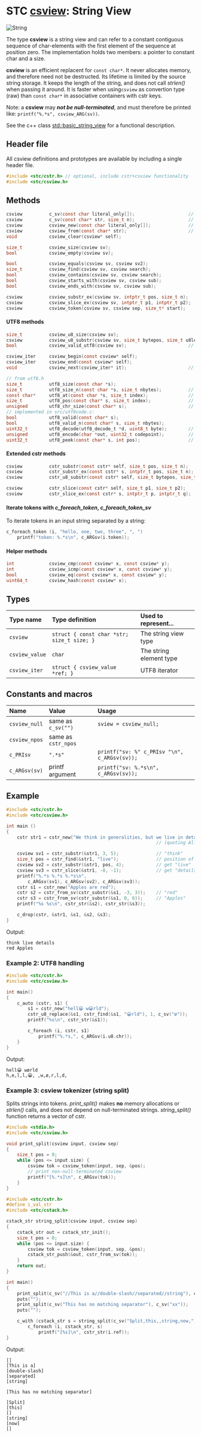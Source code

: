 # STC [csview](../include/stc/csview.h): String View
![String](pics/string.jpg)

The type **csview** is a string view and can refer to a constant contiguous sequence of char-elements with the first
element of the sequence at position zero. The implementation holds two members: a pointer to constant char and a size.

**csview** is an efficient replacent for `const char*`. It never allocates memory, and therefore need not be destructed.
Its lifetime is limited by the source string storage. It keeps the length of the string, and does not call *strlen()*
when passing it around. It is faster when using`csview` as convertion type (raw) than `const char*` in associative
containers with cstr keys.

Note: a **csview** may ***not be null-terminated***, and must therefore be printed like: 
`printf("%.*s", csview_ARG(sv))`.

See the c++ class [std::basic_string_view](https://en.cppreference.com/w/cpp/string/basic_string_view) for a functional
description.

## Header file

All csview definitions and prototypes are available by including a single header file.

```c
#include <stc/cstr.h> // optional, include cstr+csview functionality
#include <stc/csview.h>
```
## Methods

```c
csview          c_sv(const char literal_only[]);                    // alias for csview_new
csview          c_sv(const char* str, size_t n);                    // overloaded csview constructor.
csview          csview_new(const char literal_only[]);              // construct from literal, no strlen()
csview          csview_from(const char* str);                       // construct from const char*
void            csview_clear(csview* self);

size_t          csview_size(csview sv);
bool            csview_empty(csview sv);

bool            csview_equals(csview sv, csview sv2);
size_t          csview_find(csview sv, csview search);
bool            csview_contains(csview sv, csview search);
bool            csview_starts_with(csview sv, csview sub);
bool            csview_ends_with(csview sv, csview sub);

csview          csview_substr_ex(csview sv, intptr_t pos, size_t n);   // negative pos count from end
csview          csview_slice_ex(csview sv, intptr_t p1, intptr_t p2);  // negative p1, p2 count from end
csview          csview_token(csview sv, csview sep, size_t* start);    // *start > sv.size after last token
```

#### UTF8 methods
```c
size_t          csview_u8_size(csview sv);
csview          csview_u8_substr(csview sv, size_t bytepos, size_t u8len);
bool            csview_valid_utf8(csview sv);                       // requires linking with src/utf8code.c

csview_iter     csview_begin(const csview* self);
csview_iter     csview_end(const csview* self);
void            csview_next(csview_iter* it);                       // utf8 codepoint step, not byte!

// from utf8.h
size_t          utf8_size(const char *s);
size_t          utf8_size_n(const char *s, size_t nbytes);          // number of UTF8 codepoints within n bytes
const char*     utf8_at(const char *s, size_t index);               // from UTF8 index to char* position
size_t          utf8_pos(const char* s, size_t index);              // from UTF8 index to byte index position
unsigned        utf8_chr_size(const char* s);                       // UTF8 character size: 1-4
// implemented in src/utf8code.c:
bool            utf8_valid(const char* s);
bool            utf8_valid_n(const char* s, size_t nbytes);
uint32_t        utf8_decode(utf8_decode_t *d, uint8_t byte);        // decode next byte to utf8, return state.
unsigned        utf8_encode(char *out, uint32_t codepoint);         // encode unicode cp into out buffer
uint32_t        utf8_peek(const char* s, int pos);                  // codepoint value at utf8 pos (may be negative)
```

#### Extended cstr methods
```c
csview          cstr_substr(const cstr* self, size_t pos, size_t n);
csview          cstr_substr_ex(const cstr* s, intptr_t pos, size_t n); // negative pos count from end
csview          cstr_u8_substr(const cstr* self, size_t bytepos, size_t u8len);

csview          cstr_slice(const cstr* self, size_t p1, size_t p2);
csview          cstr_slice_ex(const cstr* s, intptr_t p, intptr_t q);  // negative p or q count from end
```
#### Iterate tokens with *c_foreach_token*, *c_foreach_token_sv*

To iterate tokens in an input string separated by a string:
```c
c_foreach_token (i, "hello, one, two, three", ", ")
    printf("token: %.*s\n", c_ARGsv(i.token));
```

#### Helper methods
```c
int             csview_cmp(const csview* x, const csview* y);
int             csview_icmp(const csview* x, const csview* y);
bool            csview_eq(const csview* x, const csview* y);
uint64_t        csview_hash(const csview* x);
```

## Types

| Type name       | Type definition                            | Used to represent...     |
|:----------------|:-------------------------------------------|:-------------------------|
| `csview`        | `struct { const char *str; size_t size; }` | The string view type     |
| `csview_value`  | `char`                                     | The string element type  |
| `csview_iter`   | `struct { csview_value *ref; }`            | UTF8 iterator            |

## Constants and macros

| Name           | Value                | Usage                                        |
|:---------------|:---------------------|:---------------------------------------------|
| `csview_null`  | same as `c_sv("")`   | `sview = csview_null;`                       |
| `csview_npos`  | same as `cstr_npos`  |                                              |
| `c_PRIsv`      | `".*s"`              | `printf("sv: %" c_PRIsv "\n", c_ARGsv(sv));` |
| `c_ARGsv(sv)`  | printf argument      | `printf("sv: %.*s\n", c_ARGsv(sv));`         |

## Example
```c
#include <stc/cstr.h>
#include <stc/csview.h>

int main ()
{
    cstr str1 = cstr_new("We think in generalities, but we live in details.");
                                                        // (quoting Alfred N. Whitehead)

    csview sv1 = cstr_substr(&str1, 3, 5);              // "think"
    size_t pos = cstr_find(&str1, "live");              // position of "live" in str1
    csview sv2 = cstr_substr(&str1, pos, 4);            // get "live"
    csview sv3 = cstr_slice(&str1, -8, -1);             // get "details"
    printf("%.*s %.*s %.*s\n",
        c_ARGsv(sv1), c_ARGsv(sv2), c_ARGsv(sv3));
    cstr s1 = cstr_new("Apples are red");
    cstr s2 = cstr_from_sv(cstr_substr(&s1, -3, 3));    // "red"
    cstr s3 = cstr_from_sv(cstr_substr(&s1, 0, 6));     // "Apples"
    printf("%s %s\n", cstr_str(&s2), cstr_str(&s3));

    c_drop(cstr, &str1, &s1, &s2, &s3);
}
```
Output:
```
think live details
red Apples
```

### Example 2: UTF8 handling
```c
#include <stc/cstr.h>
#include <stc/csview.h>

int main()
{
    c_auto (cstr, s1) {
        s1 = cstr_new("hell😀 w😀rld");
        cstr_u8_replace(&s1, cstr_find(&s1, "😀rld"), 1, c_sv("ø"));
        printf("%s\n", cstr_str(&s1));

        c_foreach (i, cstr, s1)
            printf("%.*s,", c_ARGsv(i.u8.chr));
    }
}
```
Output:
```
hell😀 wørld
h,e,l,l,😀, ,w,ø,r,l,d,
```

### Example 3: csview tokenizer (string split)
Splits strings into tokens. *print_split()* makes **no** memory allocations or *strlen()* calls,
and does not depend on null-terminated strings. *string_split()* function returns a vector of cstr.
```c
#include <stdio.h>
#include <stc/csview.h>

void print_split(csview input, csview sep)
{
    size_t pos = 0;
    while (pos <= input.size) {
        csview tok = csview_token(input, sep, &pos);
        // print non-null-terminated csview
        printf("[%.*s]\n", c_ARGsv(tok));
    }
}

#include <stc/cstr.h>
#define i_val_str
#include <stc/cstack.h>

cstack_str string_split(csview input, csview sep)
{
    cstack_str out = cstack_str_init();
    size_t pos = 0;
    while (pos <= input.size) {
        csview tok = csview_token(input, sep, &pos);
        cstack_str_push(&out, cstr_from_sv(tok));
    }
    return out;
}

int main()
{
    print_split(c_sv("//This is a//double-slash//separated//string"), c_sv("//"));
    puts("");
    print_split(c_sv("This has no matching separator"), c_sv("xx"));
    puts("");

    c_with (cstack_str s = string_split(c_sv("Split,this,,string,now,"), c_sv(",")), cstack_str_drop(&s))
        c_foreach (i, cstack_str, s)
            printf("[%s]\n", cstr_str(i.ref));
}
```
Output:
```
[]
[This is a]
[double-slash]
[separated]
[string]

[This has no matching separator]

[Split]
[this]
[]
[string]
[now]
[]
```
